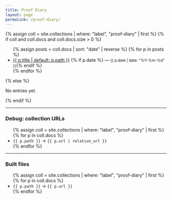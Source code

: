 ```yaml
---
title: Proof Diary
layout: page
permalink: /proof-diary/
---
```


{% assign coll = site.collections | where: "label", "proof-diary" | first %}
{% if coll and coll.docs and coll.docs.size > 0 %}
<ul>
  {% assign posts = coll.docs | sort: "date" | reverse %}
  {% for p in posts %}
    <li>
      <a href="{{ p.url | relative_url }}">{{ p.title | default: p.path }}</a>
      {% if p.date %} — <small>{{ p.date | date: "%Y-%m-%d" }}</small>{% endif %}
    </li>
  {% endfor %}
</ul>
{% else %}
<p>No entries yet.</p>
{% endif %}

<hr>
<h3>Debug: collection URLs</h3>
<ul>
{% assign coll = site.collections | where: "label", "proof-diary" | first %}
{% for p in coll.docs %}
  <li><code>{{ p.path }}</code> → <code>{{ p.url | relative_url }}</code></li>
{% endfor %}
</ul>

<hr>
<h3>Built files</h3>
<ul>
{% assign coll = site.collections | where: "label", "proof-diary" | first %}
{% for p in coll.docs %}
  <li><code>{{ p.path }}</code> → <code>{{ p.url }}</code></li>
{% endfor %}
</ul>
